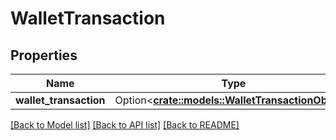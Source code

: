 # WalletTransaction

## Properties

Name | Type | Description | Notes
------------ | ------------- | ------------- | -------------
**wallet_transaction** | Option<[**crate::models::WalletTransactionObject**](WalletTransactionObject.md)> |  | [optional]

[[Back to Model list]](../README.md#documentation-for-models) [[Back to API list]](../README.md#documentation-for-api-endpoints) [[Back to README]](../README.md)


